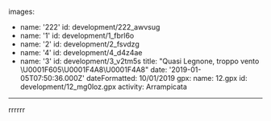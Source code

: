 images:
  - name: '222'
    id: development/222_awvsug
  - name: '1'
    id: development/1_fbrl6o
  - name: '2'
    id: development/2_fsvdzg
  - name: '4'
    id: development/4_d4z4ae
  - name: '3'
    id: development/3_v2tm5s
title: "Quasi Legnone, troppo vento \U0001F605\U0001F4A8\U0001F4A8"
date: '2019-01-05T07:50:36.000Z'
dateFormatted: 10/01/2019
gpx:
  name: 12.gpx
  id: development/12_mg0loz.gpx
activity: Arrampicata
---
rrrrrr